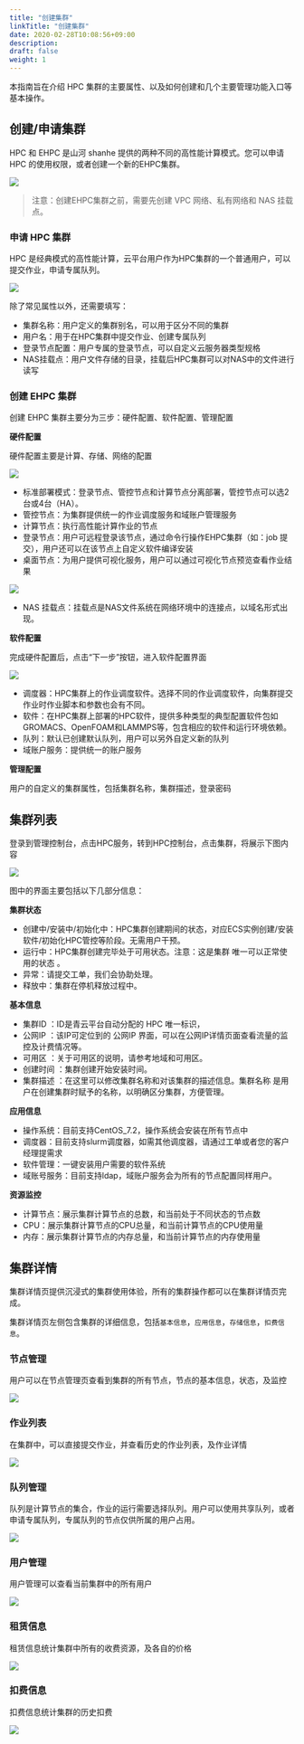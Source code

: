 ```yaml
---
title: "创建集群"
linkTitle: "创建集群"
date: 2020-02-28T10:08:56+09:00
description:
draft: false
weight: 1
---
```



本指南旨在介绍 HPC 集群的主要属性、以及如何创建和几个主要管理功能入口等基本操作。

## 创建/申请集群

HPC 和 EHPC 是山河 shanhe 提供的两种不同的高性能计算模式。您可以申请 HPC 的使用权限，或者创建一个新的EHPC集群。

![](../_images/hpc_cluster0.png)

> 注意：创建EHPC集群之前，需要先创建 VPC 网络、私有网络和 NAS 挂载点。

### 申请 HPC 集群

HPC 是经典模式的高性能计算，云平台用户作为HPC集群的一个普通用户，可以提交作业，申请专属队列。

![](../_images/hpc_cluster00.png)

除了常见属性以外，还需要填写：

* 集群名称：用户定义的集群别名，可以用于区分不同的集群
* 用户名：用于在HPC集群中提交作业、创建专属队列
* 登录节点配置：用户专属的登录节点，可以自定义云服务器类型规格
* NAS挂载点：用户文件存储的目录，挂载后HPC集群可以对NAS中的文件进行读写

### 创建 EHPC 集群

创建 EHPC 集群主要分为三步：硬件配置、软件配置、管理配置

**硬件配置**

硬件配置主要是计算、存储、网络的配置

![](../_images/hpc_cluster01.png)

* 标准部署模式：登录节点、管控节点和计算节点分离部署，管控节点可以选2台或4台（HA）。
* 管控节点：为集群提供统一的作业调度服务和域账户管理服务
* 计算节点：执行高性能计算作业的节点
* 登录节点：用户可远程登录该节点，通过命令行操作EHPC集群（如：job 提交），用户还可以在该节点上自定义软件编译安装
* 桌面节点：为用户提供可视化服务，用户可以通过可视化节点预览查看作业结果

![](../_images/hpc_cluster02.png)

* NAS 挂载点：挂载点是NAS文件系统在网络环境中的连接点，以域名形式出现。

**软件配置**

完成硬件配置后，点击“下一步”按钮，进入软件配置界面

![](../_images/hpc_cluster03.png)

* 调度器：HPC集群上的作业调度软件。选择不同的作业调度软件，向集群提交作业时作业脚本和参数也会有不同。
* 软件：在HPC集群上部署的HPC软件，提供多种类型的典型配置软件包如GROMACS、OpenFOAM和LAMMPS等，包含相应的软件和运行环境依赖。
* 队列：默认已创建默认队列，用户可以另外自定义新的队列
* 域账户服务：提供统一的账户服务

**管理配置**

用户的自定义的集群属性，包括集群名称，集群描述，登录密码


## 集群列表

登录到管理控制台，点击HPC服务，转到HPC控制台，点击集群，将展示下图内容

![](../_images/hpc_cluster1.png)

图中的界面主要包括以下几部分信息：

**集群状态**

* 创建中/安装中/初始化中：HPC集群创建期间的状态，对应ECS实例创建/安装软件/初始化HPC管控等阶段。无需用户干预。
* 运行中：HPC集群创建完毕处于可用状态。注意：这是集群 唯一可以正常使用的状态 。
* 异常：请提交工单，我们会协助处理。
* 释放中：集群在停机释放过程中。

**基本信息**

* 集群ID ：ID是青云平台自动分配的 HPC 唯一标识，
* 公网IP ：该IP可定位到的 公网IP 界面，可以在公网IP详情页面查看流量的监控及计费情况等。
* 可用区 ：关于可用区的说明，请参考地域和可用区。
* 创建时间 ：集群创建开始安装时间。
* 集群描述 ：在这里可以修改集群名称和对该集群的描述信息。集群名称 是用户在创建集群时赋予的名称，以明确区分集群，方便管理。

**应用信息**

* 操作系统：目前支持CentOS_7.2，操作系统会安装在所有节点中
* 调度器：目前支持slurm调度器，如需其他调度器，请通过工单或者您的客户经理提需求
* 软件管理：一键安装用户需要的软件系统
* 域账号服务：目前支持ldap，域账户服务会为所有的节点配置同样用户。

**资源监控**

* 计算节点：展示集群计算节点的总数，和当前处于不同状态的节点数
* CPU：展示集群计算节点的CPU总量，和当前计算节点的CPU使用量
* 内存：展示集群计算节点的内存总量，和当前计算节点的内存使用量

## 集群详情

集群详情页提供沉浸式的集群使用体验，所有的集群操作都可以在集群详情页完成。

集群详情页左侧包含集群的详细信息，包括`基本信息`，`应用信息`，`存储信息`，`扣费信息`。

### 节点管理

用户可以在节点管理页查看到集群的所有节点，节点的基本信息，状态，及监控

![](../_images/hpc_cluster2.png)

### 作业列表

在集群中，可以直接提交作业，并查看历史的作业列表，及作业详情

![](../_images/hpc_cluster3.png)

### 队列管理

队列是计算节点的集合，作业的运行需要选择队列。用户可以使用共享队列，或者申请专属队列，专属队列的节点仅供所属的用户占用。

![](../_images/hpc_cluster4.png)

### 用户管理

用户管理可以查看当前集群中的所有用户

![](../_images/hpc_cluster5.png)

### 租赁信息

租赁信息统计集群中所有的收费资源，及各自的价格

![](../_images/hpc_cluster6.png)

### 扣费信息

扣费信息统计集群的历史扣费

![](../_images/hpc_cluster7.png)

